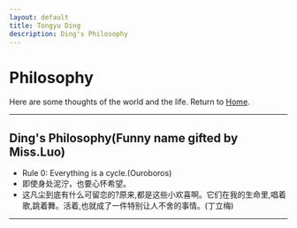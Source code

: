 ```yaml
---
layout: default
title: Tongyu Ding
description: Ding's Philosophy
---
```


# Philosophy

  Here are some thoughts of the world and the life.
  Return to [Home](/index.md).

---

## Ding's Philosophy(Funny name gifted by Miss.Luo)

- Rule 0: Everything is a cycle.(Ouroboros)
- 即使身处泥泞，也要心怀希望。
- 这凡尘到底有什么可留恋的?原来,都是这些小欢喜啊。它们在我的生命里,唱着歌,跳着舞。活着,也就成了一件特别让人不舍的事情。(丁立梅)

---
